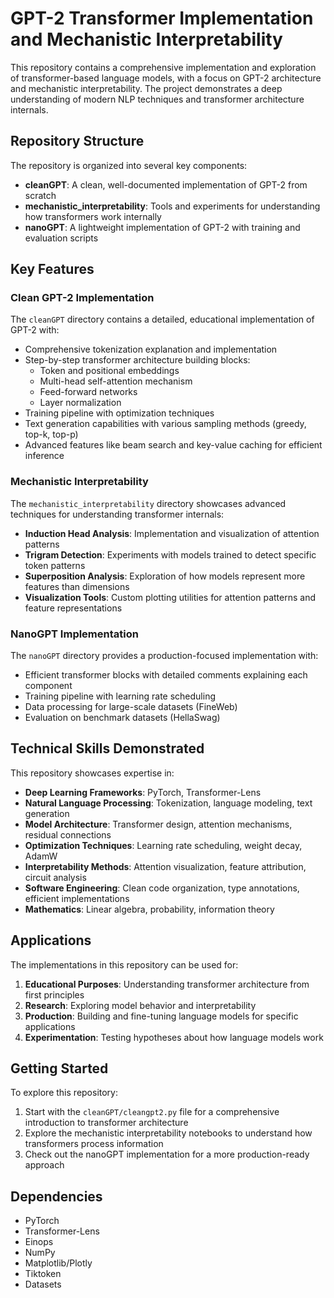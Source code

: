 # GPT-2 Transformer Implementation and Mechanistic Interpretability

This repository contains a comprehensive implementation and exploration of transformer-based language models, with a focus on GPT-2 architecture and mechanistic interpretability. The project demonstrates a deep understanding of modern NLP techniques and transformer architecture internals.

## Repository Structure

The repository is organized into several key components:

- **cleanGPT**: A clean, well-documented implementation of GPT-2 from scratch
- **mechanistic_interpretability**: Tools and experiments for understanding how transformers work internally
- **nanoGPT**: A lightweight implementation of GPT-2 with training and evaluation scripts

## Key Features

### Clean GPT-2 Implementation

The `cleanGPT` directory contains a detailed, educational implementation of GPT-2 with:

- Comprehensive tokenization explanation and implementation
- Step-by-step transformer architecture building blocks:
  - Token and positional embeddings
  - Multi-head self-attention mechanism
  - Feed-forward networks
  - Layer normalization
- Training pipeline with optimization techniques
- Text generation capabilities with various sampling methods (greedy, top-k, top-p)
- Advanced features like beam search and key-value caching for efficient inference

### Mechanistic Interpretability

The `mechanistic_interpretability` directory showcases advanced techniques for understanding transformer internals:

- **Induction Head Analysis**: Implementation and visualization of attention patterns
- **Trigram Detection**: Experiments with models trained to detect specific token patterns
- **Superposition Analysis**: Exploration of how models represent more features than dimensions
- **Visualization Tools**: Custom plotting utilities for attention patterns and feature representations

### NanoGPT Implementation

The `nanoGPT` directory provides a production-focused implementation with:

- Efficient transformer blocks with detailed comments explaining each component
- Training pipeline with learning rate scheduling
- Data processing for large-scale datasets (FineWeb)
- Evaluation on benchmark datasets (HellaSwag)

## Technical Skills Demonstrated

This repository showcases expertise in:

- **Deep Learning Frameworks**: PyTorch, Transformer-Lens
- **Natural Language Processing**: Tokenization, language modeling, text generation
- **Model Architecture**: Transformer design, attention mechanisms, residual connections
- **Optimization Techniques**: Learning rate scheduling, weight decay, AdamW
- **Interpretability Methods**: Attention visualization, feature attribution, circuit analysis
- **Software Engineering**: Clean code organization, type annotations, efficient implementations
- **Mathematics**: Linear algebra, probability, information theory

## Applications

The implementations in this repository can be used for:

1. **Educational Purposes**: Understanding transformer architecture from first principles
2. **Research**: Exploring model behavior and interpretability
3. **Production**: Building and fine-tuning language models for specific applications
4. **Experimentation**: Testing hypotheses about how language models work

## Getting Started

To explore this repository:

1. Start with the `cleanGPT/cleangpt2.py` file for a comprehensive introduction to transformer architecture
2. Explore the mechanistic interpretability notebooks to understand how transformers process information
3. Check out the nanoGPT implementation for a more production-ready approach

## Dependencies

- PyTorch
- Transformer-Lens
- Einops
- NumPy
- Matplotlib/Plotly
- Tiktoken
- Datasets